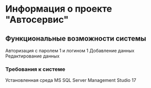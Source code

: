 # Информация о проекте "Автосервис"
## Функциональные возможности системы 
Авторизация с паролем 1 и логином 1
Добавление данных
Редактирование данных
### Требования к системе
Установленная среда MS SQL Server Management Studio 17
